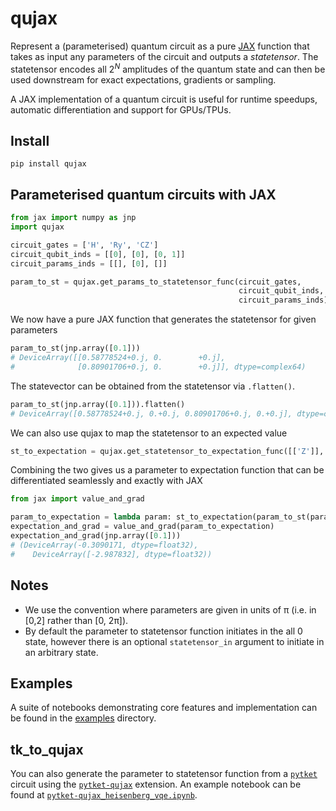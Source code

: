 # qujax

Represent a (parameterised) quantum circuit as a pure [JAX](https://github.com/google/jax) function that
takes as input any parameters of the circuit and outputs a _statetensor_. The statetensor encodes all $2^N$ amplitudes of the quantum state and can then be used
downstream for exact expectations, gradients or sampling.

A JAX implementation of a quantum circuit is useful for runtime speedups, automatic differentiation and support for GPUs/TPUs.

## Install
```
pip install qujax
```

## Parameterised quantum circuits with JAX
```python
from jax import numpy as jnp
import qujax

circuit_gates = ['H', 'Ry', 'CZ']
circuit_qubit_inds = [[0], [0], [0, 1]]
circuit_params_inds = [[], [0], []]

param_to_st = qujax.get_params_to_statetensor_func(circuit_gates,
                                                   circuit_qubit_inds,
                                                   circuit_params_inds)
```

We now have a pure JAX function that generates the statetensor for given parameters
```python
param_to_st(jnp.array([0.1]))
# DeviceArray([[0.58778524+0.j, 0.        +0.j],
#              [0.80901706+0.j, 0.        +0.j]], dtype=complex64)
```

The statevector can be obtained from the statetensor via ```.flatten()```.
```python
param_to_st(jnp.array([0.1])).flatten()
# DeviceArray([0.58778524+0.j, 0.+0.j, 0.80901706+0.j, 0.+0.j], dtype=complex64)
```

We can also use qujax to map the statetensor to an expected value
```python
st_to_expectation = qujax.get_statetensor_to_expectation_func([['Z']], [[0]], [1.])
```

Combining the two gives us a parameter to expectation function that can be differentiated seamlessly and exactly with JAX
```python
from jax import value_and_grad

param_to_expectation = lambda param: st_to_expectation(param_to_st(param))
expectation_and_grad = value_and_grad(param_to_expectation)
expectation_and_grad(jnp.array([0.1]))
# (DeviceArray(-0.3090171, dtype=float32),
#    DeviceArray([-2.987832], dtype=float32))
```



## Notes
+ We use the convention where parameters are given in units of π (i.e. in [0,2] rather than [0, 2π]).
+ By default the parameter to statetensor function initiates in the all 0 state, however there is an optional ```statetensor_in``` argument to initiate in an arbitrary state.


## Examples
A suite of notebooks demonstrating core features and implementation can be found in the [examples](examples) directory.


## tk_to_qujax
You can also generate the parameter to statetensor function from a [`pytket`](https://cqcl.github.io/tket/pytket/api/)
circuit using the [`pytket-qujax`](https://github.com/CQCL/pytket-qujax) extension. 
An example notebook can be found at [`pytket-qujax_heisenberg_vqe.ipynb`](https://github.com/CQCL/pytket/blob/main/examples/pytket-qujax_heisenberg_vqe.ipynb).

